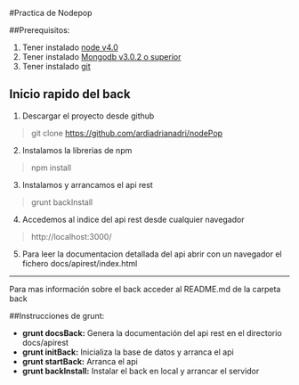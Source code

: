 #Practica de Nodepop

##Prerequisitos:
1. Tener instalado [node v4.0](https://nodejs.org/en/)
2. Tener instalado [Mongodb v3.0.2 o superior](https://www.mongodb.org/)
3. Tener instalado [git](https://git-scm.com/)

## Inicio rapido del back
1. Descargar el proyecto desde github

 > git clone https://github.com/ardiadrianadri/nodePop

2. Instalamos la librerias de npm

 > npm install

3. Instalamos y arrancamos el api rest

 > grunt backInstall

4. Accedemos al indice del api rest desde cualquier navegador

 > http://localhost:3000/
 
5. Para leer la documentacion detallada del api abrir con un navegador el fichero docs/apirest/index.html

---
Para mas información sobre el back acceder al README.md de la carpeta back

##Instrucciones de grunt:
 * **grunt docsBack:** Genera la documentación del api rest en el directorio docs/apirest
 * **grunt initBack:** Inicializa la base de datos y arranca el api
 * **grunt startBack:** Arranca el api
 * **grunt backInstall:** Instalar el back en local y arrancar el servidor

 